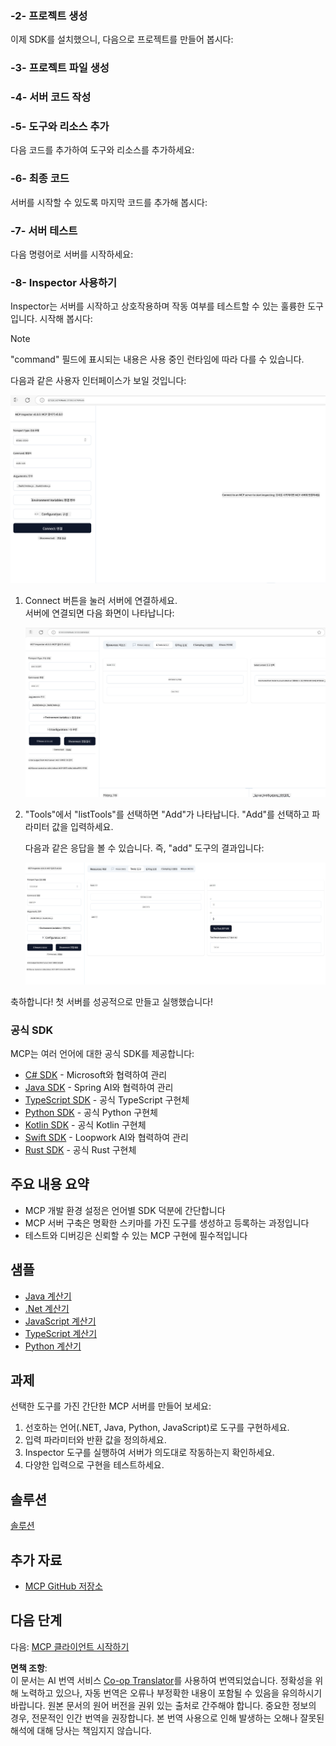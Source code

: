<!--
CO_OP_TRANSLATOR_METADATA:
{
  "original_hash": "e650db55873b456296a9c620069e2f71",
  "translation_date": "2025-06-02T11:04:47+00:00",
  "source_file": "03-GettingStarted/01-first-server/README.md",
  "language_code": "ko"
}
-->
### -2- 프로젝트 생성

이제 SDK를 설치했으니, 다음으로 프로젝트를 만들어 봅시다:

### -3- 프로젝트 파일 생성

### -4- 서버 코드 작성

### -5- 도구와 리소스 추가

다음 코드를 추가하여 도구와 리소스를 추가하세요:

### -6- 최종 코드

서버를 시작할 수 있도록 마지막 코드를 추가해 봅시다:

### -7- 서버 테스트

다음 명령어로 서버를 시작하세요:

### -8- Inspector 사용하기

Inspector는 서버를 시작하고 상호작용하며 작동 여부를 테스트할 수 있는 훌륭한 도구입니다. 시작해 봅시다:

> [!NOTE]
> "command" 필드에 표시되는 내용은 사용 중인 런타임에 따라 다를 수 있습니다.

다음과 같은 사용자 인터페이스가 보일 것입니다:

![Connect](../../../../translated_images/connect.141db0b2bd05f096fb1dd91273771fd8b2469d6507656c3b0c9df4b3c5473929.ko.png)

1. Connect 버튼을 눌러 서버에 연결하세요.  
   서버에 연결되면 다음 화면이 나타납니다:

   ![Connected](../../../../translated_images/connected.73d1e042c24075d386cacdd4ee7cd748c16364c277d814e646ff2f7b5eefde85.ko.png)

2. "Tools"에서 "listTools"를 선택하면 "Add"가 나타납니다. "Add"를 선택하고 파라미터 값을 입력하세요.

   다음과 같은 응답을 볼 수 있습니다. 즉, "add" 도구의 결과입니다:

   ![Result of running add](../../../../translated_images/ran-tool.a5a6ee878c1369ec1e379b81053395252a441799dbf23416c36ddf288faf8249.ko.png)

축하합니다! 첫 서버를 성공적으로 만들고 실행했습니다!

### 공식 SDK

MCP는 여러 언어에 대한 공식 SDK를 제공합니다:
- [C# SDK](https://github.com/modelcontextprotocol/csharp-sdk) - Microsoft와 협력하여 관리
- [Java SDK](https://github.com/modelcontextprotocol/java-sdk) - Spring AI와 협력하여 관리
- [TypeScript SDK](https://github.com/modelcontextprotocol/typescript-sdk) - 공식 TypeScript 구현체
- [Python SDK](https://github.com/modelcontextprotocol/python-sdk) - 공식 Python 구현체
- [Kotlin SDK](https://github.com/modelcontextprotocol/kotlin-sdk) - 공식 Kotlin 구현체
- [Swift SDK](https://github.com/modelcontextprotocol/swift-sdk) - Loopwork AI와 협력하여 관리
- [Rust SDK](https://github.com/modelcontextprotocol/rust-sdk) - 공식 Rust 구현체

## 주요 내용 요약

- MCP 개발 환경 설정은 언어별 SDK 덕분에 간단합니다
- MCP 서버 구축은 명확한 스키마를 가진 도구를 생성하고 등록하는 과정입니다
- 테스트와 디버깅은 신뢰할 수 있는 MCP 구현에 필수적입니다

## 샘플

- [Java 계산기](../samples/java/calculator/README.md)
- [.Net 계산기](../../../../03-GettingStarted/samples/csharp)
- [JavaScript 계산기](../samples/javascript/README.md)
- [TypeScript 계산기](../samples/typescript/README.md)
- [Python 계산기](../../../../03-GettingStarted/samples/python)

## 과제

선택한 도구를 가진 간단한 MCP 서버를 만들어 보세요:
1. 선호하는 언어(.NET, Java, Python, JavaScript)로 도구를 구현하세요.
2. 입력 파라미터와 반환 값을 정의하세요.
3. Inspector 도구를 실행하여 서버가 의도대로 작동하는지 확인하세요.
4. 다양한 입력으로 구현을 테스트하세요.

## 솔루션

[솔루션](./solution/README.md)

## 추가 자료

- [MCP GitHub 저장소](https://github.com/microsoft/mcp-for-beginners)

## 다음 단계

다음: [MCP 클라이언트 시작하기](/03-GettingStarted/02-client/README.md)

**면책 조항**:  
이 문서는 AI 번역 서비스 [Co-op Translator](https://github.com/Azure/co-op-translator)를 사용하여 번역되었습니다. 정확성을 위해 노력하고 있으나, 자동 번역은 오류나 부정확한 내용이 포함될 수 있음을 유의하시기 바랍니다. 원본 문서의 원어 버전을 권위 있는 출처로 간주해야 합니다. 중요한 정보의 경우, 전문적인 인간 번역을 권장합니다. 본 번역 사용으로 인해 발생하는 오해나 잘못된 해석에 대해 당사는 책임지지 않습니다.
